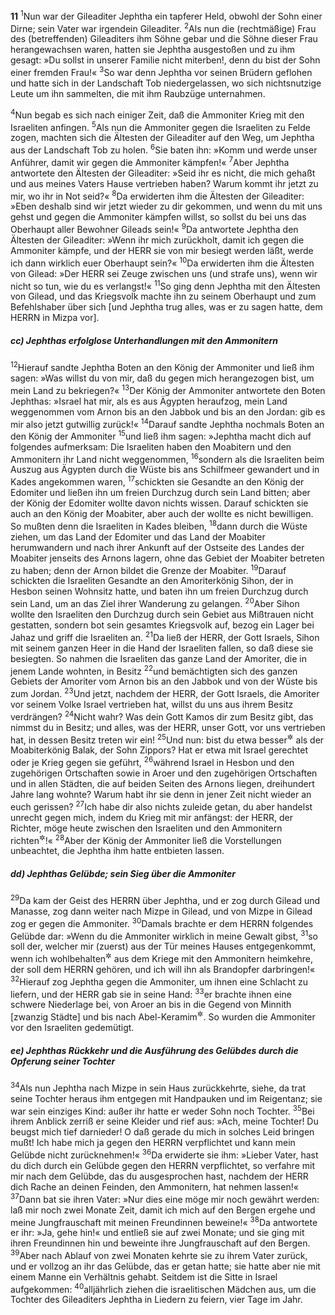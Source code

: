 __11__
<sup>1</sup>Nun war der Gileaditer Jephtha ein tapferer Held, obwohl der Sohn einer Dirne; sein Vater war irgendein Gileaditer.
<sup>2</sup>Als nun die (rechtmäßige) Frau des (betreffenden) Gileaditers ihm Söhne gebar und die Söhne dieser Frau herangewachsen waren, hatten sie Jephtha ausgestoßen und zu ihm gesagt: »Du sollst in unserer Familie nicht miterben!, denn du bist der Sohn einer fremden Frau!«
<sup>3</sup>So war denn Jephtha vor seinen Brüdern geflohen und hatte sich in der Landschaft Tob niedergelassen, wo sich nichtsnutzige Leute um ihn sammelten, die mit ihm Raubzüge unternahmen.

<sup>4</sup>Nun begab es sich nach einiger Zeit, daß die Ammoniter Krieg mit den Israeliten anfingen.
<sup>5</sup>Als nun die Ammoniter gegen die Israeliten zu Felde zogen, machten sich die Ältesten der Gileaditer auf den Weg, um Jephtha aus der Landschaft Tob zu holen.
<sup>6</sup>Sie baten ihn: »Komm und werde unser Anführer, damit wir gegen die Ammoniter kämpfen!«
<sup>7</sup>Aber Jephtha antwortete den Ältesten der Gileaditer: »Seid ihr es nicht, die mich gehaßt und aus meines Vaters Hause vertrieben haben? Warum kommt ihr jetzt zu mir, wo ihr in Not seid?«
<sup>8</sup>Da erwiderten ihm die Ältesten der Gileaditer: »Eben deshalb sind wir jetzt wieder zu dir gekommen, und wenn du mit uns gehst und gegen die Ammoniter kämpfen willst, so sollst du bei uns das Oberhaupt aller Bewohner Gileads sein!«
<sup>9</sup>Da antwortete Jephtha den Ältesten der Gileaditer: »Wenn ihr mich zurückholt, damit ich gegen die Ammoniter kämpfe, und der HERR sie von mir besiegt werden läßt, werde ich dann wirklich euer Oberhaupt sein?«
<sup>10</sup>Da erwiderten ihm die Ältesten von Gilead: »Der HERR sei Zeuge zwischen uns (und strafe uns), wenn wir nicht so tun, wie du es verlangst!«
<sup>11</sup>So ging denn Jephtha mit den Ältesten von Gilead, und das Kriegsvolk machte ihn zu seinem Oberhaupt und zum Befehlshaber über sich [und Jephtha trug alles, was er zu sagen hatte, dem HERRN in Mizpa vor].

##### cc) Jephthas erfolglose Unterhandlungen mit den Ammonitern

<sup>12</sup>Hierauf sandte Jephtha Boten an den König der Ammoniter und ließ ihm sagen: »Was willst du von mir, daß du gegen mich herangezogen bist, um mein Land zu bekriegen?«
<sup>13</sup>Der König der Ammoniter antwortete den Boten Jephthas: »Israel hat mir, als es aus Ägypten heraufzog, mein Land weggenommen vom Arnon bis an den Jabbok und bis an den Jordan: gib es mir also jetzt gutwillig zurück!«
<sup>14</sup>Darauf sandte Jephtha nochmals Boten an den König der Ammoniter
<sup>15</sup>und ließ ihm sagen: »Jephtha macht dich auf folgendes aufmerksam: Die Israeliten haben den Moabitern und den Ammonitern ihr Land nicht weggenommen,
<sup>16</sup>sondern als die Israeliten beim Auszug aus Ägypten durch die Wüste bis ans Schilfmeer gewandert und in Kades angekommen waren,
<sup>17</sup>schickten sie Gesandte an den König der Edomiter und ließen ihn um freien Durchzug durch sein Land bitten; aber der König der Edomiter wollte davon nichts wissen. Darauf schickten sie auch an den König der Moabiter, aber auch der wollte es nicht bewilligen. So mußten denn die Israeliten in Kades bleiben,
<sup>18</sup>dann durch die Wüste ziehen, um das Land der Edomiter und das Land der Moabiter herumwandern und nach ihrer Ankunft auf der Ostseite des Landes der Moabiter jenseits des Arnons lagern, ohne das Gebiet der Moabiter betreten zu haben; denn der Arnon bildet die Grenze der Moabiter.
<sup>19</sup>Darauf schickten die Israeliten Gesandte an den Amoriterkönig Sihon, der in Hesbon seinen Wohnsitz hatte, und baten ihn um freien Durchzug durch sein Land, um an das Ziel ihrer Wanderung zu gelangen.
<sup>20</sup>Aber Sihon wollte den Israeliten den Durchzug durch sein Gebiet aus Mißtrauen nicht gestatten, sondern bot sein gesamtes Kriegsvolk auf, bezog ein Lager bei Jahaz und griff die Israeliten an.
<sup>21</sup>Da ließ der HERR, der Gott Israels, Sihon mit seinem ganzen Heer in die Hand der Israeliten fallen, so daß diese sie besiegten. So nahmen die Israeliten das ganze Land der Amoriter, die in jenem Lande wohnten, in Besitz
<sup>22</sup>und bemächtigten sich des ganzen Gebiets der Amoriter vom Arnon bis an den Jabbok und von der Wüste bis zum Jordan.
<sup>23</sup>Und jetzt, nachdem der HERR, der Gott Israels, die Amoriter vor seinem Volke Israel vertrieben hat, willst du uns aus ihrem Besitz verdrängen?
<sup>24</sup>Nicht wahr? Was dein Gott Kamos dir zum Besitz gibt, das nimmst du in Besitz; und alles, was der HERR, unser Gott, vor uns vertrieben hat, in dessen Besitz treten wir ein!
<sup>25</sup>Und nun: bist du etwa besser<sup title="oder: stärker">&#x2732;</sup> als der Moabiterkönig Balak, der Sohn Zippors? Hat er etwa mit Israel gerechtet oder je Krieg gegen sie geführt,
<sup>26</sup>während Israel in Hesbon und den zugehörigen Ortschaften sowie in Aroer und den zugehörigen Ortschaften und in allen Städten, die auf beiden Seiten des Arnons liegen, dreihundert Jahre lang wohnte? Warum habt ihr sie denn in jener Zeit nicht wieder an euch gerissen?
<sup>27</sup>Ich habe dir also nichts zuleide getan, du aber handelst unrecht gegen mich, indem du Krieg mit mir anfängst: der HERR, der Richter, möge heute zwischen den Israeliten und den Ammonitern richten<sup title="oder: entscheiden">&#x2732;</sup>!«
<sup>28</sup>Aber der König der Ammoniter ließ die Vorstellungen unbeachtet, die Jephtha ihm hatte entbieten lassen.

##### dd) Jephthas Gelübde; sein Sieg über die Ammoniter

<sup>29</sup>Da kam der Geist des HERRN über Jephtha, und er zog durch Gilead und Manasse, zog dann weiter nach Mizpe in Gilead, und von Mizpe in Gilead zog er gegen die Ammoniter.
<sup>30</sup>Damals brachte er dem HERRN folgendes Gelübde dar: »Wenn du die Ammoniter wirklich in meine Gewalt gibst,
<sup>31</sup>so soll der, welcher mir (zuerst) aus der Tür meines Hauses entgegenkommt, wenn ich wohlbehalten<sup title="oder: siegreich">&#x2732;</sup> aus dem Kriege mit den Ammonitern heimkehre, der soll dem HERRN gehören, und ich will ihn als Brandopfer darbringen!«
<sup>32</sup>Hierauf zog Jephtha gegen die Ammoniter, um ihnen eine Schlacht zu liefern, und der HERR gab sie in seine Hand:
<sup>33</sup>er brachte ihnen eine schwere Niederlage bei, von Aroer an bis in die Gegend von Minnith [zwanzig Städte] und bis nach Abel-Keramim<sup title="d.h. Weingartenau">&#x2732;</sup>. So wurden die Ammoniter vor den Israeliten gedemütigt.

##### ee) Jephthas Rückkehr und die Ausführung des Gelübdes durch die Opferung seiner Tochter

<sup>34</sup>Als nun Jephtha nach Mizpe in sein Haus zurückkehrte, siehe, da trat seine Tochter heraus ihm entgegen mit Handpauken und im Reigentanz; sie war sein einziges Kind: außer ihr hatte er weder Sohn noch Tochter.
<sup>35</sup>Bei ihrem Anblick zerriß er seine Kleider und rief aus: »Ach, meine Tochter! Du beugst mich tief darnieder! O daß gerade du mich in solches Leid bringen mußt! Ich habe mich ja gegen den HERRN verpflichtet und kann mein Gelübde nicht zurücknehmen!«
<sup>36</sup>Da erwiderte sie ihm: »Lieber Vater, hast du dich durch ein Gelübde gegen den HERRN verpflichtet, so verfahre mit mir nach dem Gelübde, das du ausgesprochen hast, nachdem der HERR dich Rache an deinen Feinden, den Ammonitern, hat nehmen lassen!«
<sup>37</sup>Dann bat sie ihren Vater: »Nur dies eine möge mir noch gewährt werden: laß mir noch zwei Monate Zeit, damit ich mich auf den Bergen ergehe und meine Jungfrauschaft mit meinen Freundinnen beweine!«
<sup>38</sup>Da antwortete er ihr: »Ja, gehe hin!« und entließ sie auf zwei Monate; und sie ging mit ihren Freundinnen hin und beweinte ihre Jungfrauschaft auf den Bergen.
<sup>39</sup>Aber nach Ablauf von zwei Monaten kehrte sie zu ihrem Vater zurück, und er vollzog an ihr das Gelübde, das er getan hatte; sie hatte aber nie mit einem Manne ein Verhältnis gehabt. Seitdem ist die Sitte in Israel aufgekommen:
<sup>40</sup>alljährlich ziehen die israelitischen Mädchen aus, um die Tochter des Gileaditers Jephtha in Liedern zu feiern, vier Tage im Jahr.